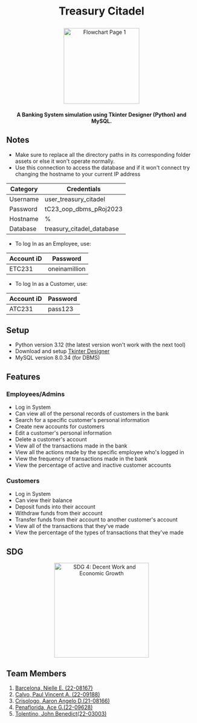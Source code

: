 # <p align="center"> Treasury Citadel </p>

<p align="center">
  <picture align="center">
    <img alt="Flowchart Page 1" src="https://github.com/PaulVincent-Calvo/Treasury-Citadel/blob/main/README%20assets/Treasury%20Citadel%20Logo.png" width=200" height="200">
 </picture>
</p>

#### <p align="center"> A Banking System simulation using Tkinter Designer (Python) and MySQL. </p>

## Notes 
- Make sure to replace all the directory paths in its corresponding folder assets or else it won't operate normally.
- Use this connection to access the database and if it won't connect try changing the hostname to your current IP address

|Category  |Credentials               |
|----------|--------------------------|
|Username  |user_treasury_citadel     |
|Password  |tC23_oop_dbms_pRoj2023    |
|Hostname  |%                         |
|Database  |treasury_citadel_database |

- To log In as an Employee, use:
  
|Account iD|Password       |
|----------|---------------|
|ETC231    |oneinamillion  |

- To log In as a Customer, use:
  
|Account iD|Password |
|----------|---------|
|ATC231    |pass123  |

## Setup
- Python version 3.12 (the latest version won't work with the next tool)
- Download and setup [Tkinter Designer](https://github.com/ParthJadhav/Tkinter-Designer)
- MySQL version 8.0.34 (for DBMS)

## Features
### Employees/Admins
- Log in System
- Can view all of the personal records of customers in the bank
- Search for a specific customer's personal information
- Create new accounts for customers
- Edit a customer's personal information
- Delete a customer's account
- View all of the transactions made in the bank
- View all the actions made by the specific employee who's logged in
- View the frequency of transactions made in the bank
- View the percentage of active and inactive customer accounts
### Customers
- Log in System
- Can view their balance
- Deposit funds into their account
- Withdraw funds from their account
- Transfer funds from their account to another customer's account
- View all of the transactions that they've made
- View the percentage of the types of transactions that they've made

## SDG
<p align="center">
  <picture align="center">
    <img alt="SDG 4: Decent Work and Economic Growth" src="https://github.com/PaulVincent-Calvo/Treasury-Citadel/blob/main/README%20assets/SDG%208%20Icon.jpg" width="250" height="250">
 </picture>
</p>


## Team Members
1. [Barcelona, Nielle E. (22-08167)](https://github.com/nielle003) 
2. [Calvo, Paul Vincent A. (22-09188)](https://github.com/PaulVincent-Calvo)
3. [Crisologo, Aaron Angelo D.(21-08166)](https://github.com/AaronCrisologo)
4. [Penaflorida, Ace G.(22-09628)](https://github.com/AcePenaflorida)
5. [Tolentino, John Benedict(22-03003)](https://github.com/sy1ph)
